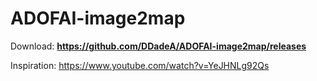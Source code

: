 # ADOFAI-image2map





Download: **https://github.com/DDadeA/ADOFAI-image2map/releases**


Inspiration: https://www.youtube.com/watch?v=YeJHNLg92Qs
